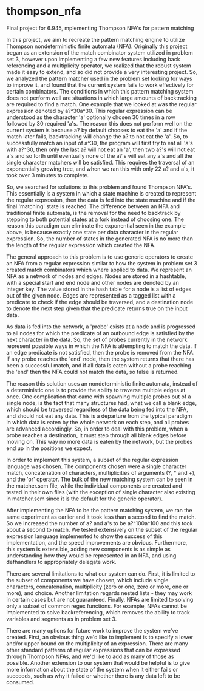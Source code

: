 thompson_nfa
============

Final project for 6.945, mplementing Thompson NFA's for pattern matching


In this project, we aim to recreate the pattern matching engine to utilize Thompson nondeterministic finite automata (NFA).  Originally this project began as an extension of the match combinator system utilized in problem set 3, however upon implementing a few new features including back referencing and a multiplicity operator, we realized that the robust system made it easy to extend, and so did not provide a very interesting project.  So, we analyzed the pattern matcher used in the problem set looking for ways to improve it, and found that the current system fails to work effectively for certain combinators.  The conditions in which this pattern matching system does not perform well are situations in which large amounts of backtracking are required to find a match.  One example that we looked at was the regular expression denoted by a?^30a^30.  This regular expression can be understood as the character 'a' optionally chosen 30 times in a row followed by 30 required 'a's.  The reason this does not perform well on the current system is because a? by default chooses to eat the 'a' and if the match later fails, backtracking will change the a? to not eat the 'a'.  So, to successfully match an input of a^30, the program will first try to eat all 'a's with a?^30, then only the last a? will not eat an 'a', then two a?'s will not eat a's and so forth until eventually none of the a?'s will eat any a's and all the single character matchers will be satisfied.  This requires the traversal of an exponentially growing tree, and when we ran this with only 22 a? and a's, it took over 3 minutes to complete.  

So, we searched for solutions to this problem and found Thompson NFA's. This essentially is a system in which a state machine is created to represent the regular expression, then the data is fed into the state machine and if the final 'matching' state is reached.  The difference between an NFA and traditional finite automata, is the removal for the need to backtrack by stepping to both potential states at a fork instead of choosing one.  The reason this paradigm can eliminate the exponential seen in the example above, is because exactly one state per data character in the regular expression.  So, the number of states in the generated NFA is no more than the length of the regular expression which created the NFA. 

The general approach to this problem is to use generic operators to create an NFA from a regular expression similar to how the system in problem set 3 created match combinators which where applied to data.  We represent an NFA as a network of nodes and edges.  Nodes are stored in a hashtable, with a special start and end node and other nodes are denoted by an integer key.  The value stored in the hash table for a node is a list of edges out of the given node.  Edges are represented as a tagged list with a predicate to check if the edge should be traversed, and a destination node to denote the next step given that the predicate returns true on the input data. 

As data is fed into the network, a 'probe' exists at a node and is progressed  to all nodes for which the predicate of an outbound edge is satisfied by the next character in the data.  So, the set of probes currently in the network represent possible ways in which the NFA is attempting to match the data.  If an edge predicate is not satisfied, then the probe is removed from the NFA.  If any probe reaches the 'end' node, then the system returns that there has been a successful match, and if all data is eaten without a probe reaching the 'end' then the NFA could not match the data, so false is returned.

The reason this solution uses an nondeterministic finite automata, instead of a deterministic one is to provide the ability to traverse multiple edges at once.  One complication that came with spawning multiple probes out of a single node, is the fact that many structures had, what we call a blank edge, which should be traversed regardless of the data being fed into the NFA, and should not eat any data.  This is a departure from the typical paradigm in which data is eaten by the whole network on each step, and all probes are advanced accordingly.  So, in order to deal with this problem, when a probe reaches a destination, it must step through all blank edges before moving on.  This way no more data is eaten by the network, but the probes end up in the positions we expect.  

In order to implement this system, a subset of the regular expression language was chosen.  The components chosen were a single character match, concatenation of characters, multiplicities of arguments (?, * and +), and the 'or' operator.  The bulk of the new matching system can be seen in the matcher.scm file, while the individual components are created and tested in their own files (with the exception of single character also existing in matcher.scm since it is the default for the generic operator).

After implementing the NFA to be the pattern matching system, we ran the same experiment as earlier and it took less than a second to find the match. So we increased the number of a? and a's to be a?^100a^100 and this took about a second to match.  We tested extensively on the subset of the regular expression language implemented to show the success of this implementation, and the speed improvements are obvious.  Furthermore, this system is extensible, adding new components is as simple as understanding how they would be represented in an NFA, and using defhandlers to appropriately delegate work.

There are several limitations to what our system can do. First, it is limited to the subset of components we have chosen, which include single characters, concatenation, multiplicity (zero or one, zero or more, one or more), and choice. Another limitation regards nested lists - they may work in certain cases but are not guaranteed. Finally, NFAs are limited to solving only a subset of common regex functions. For example, NFAs cannot be implemented to solve backreferencing, which removes the ability to track variables and segments as in problem set 3.

There are many options for future work to improve the system we've created. First, an obvious thing we'd like to implement is to specify a lower and/or upper bound on the multiplicity of an expression. There are many other standard patterns of regular expressions that can be expressed through Thompson NFAs, and we'd like to add as many of those as possible. Another extension to our system that would be helpful is to give more information about the state of the system when it either fails or succeeds, such as why it failed or whether there is any data left to be consumed.

